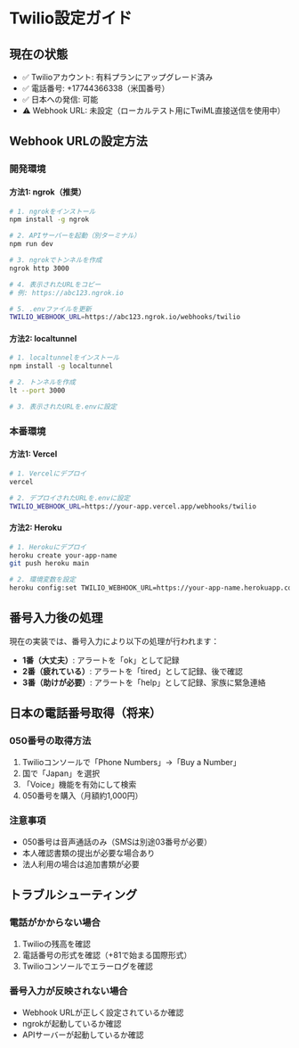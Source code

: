 # Twilio設定ガイド

## 現在の状態
- ✅ Twilioアカウント: 有料プランにアップグレード済み
- ✅ 電話番号: +17744366338（米国番号）
- ✅ 日本への発信: 可能
- ⚠️ Webhook URL: 未設定（ローカルテスト用にTwiML直接送信を使用中）

## Webhook URLの設定方法

### 開発環境

#### 方法1: ngrok（推奨）
```bash
# 1. ngrokをインストール
npm install -g ngrok

# 2. APIサーバーを起動（別ターミナル）
npm run dev

# 3. ngrokでトンネルを作成
ngrok http 3000

# 4. 表示されたURLをコピー
# 例: https://abc123.ngrok.io

# 5. .envファイルを更新
TWILIO_WEBHOOK_URL=https://abc123.ngrok.io/webhooks/twilio
```

#### 方法2: localtunnel
```bash
# 1. localtunnelをインストール
npm install -g localtunnel

# 2. トンネルを作成
lt --port 3000

# 3. 表示されたURLを.envに設定
```

### 本番環境

#### 方法1: Vercel
```bash
# 1. Vercelにデプロイ
vercel

# 2. デプロイされたURLを.envに設定
TWILIO_WEBHOOK_URL=https://your-app.vercel.app/webhooks/twilio
```

#### 方法2: Heroku
```bash
# 1. Herokuにデプロイ
heroku create your-app-name
git push heroku main

# 2. 環境変数を設定
heroku config:set TWILIO_WEBHOOK_URL=https://your-app-name.herokuapp.com/webhooks/twilio
```

## 番号入力後の処理

現在の実装では、番号入力により以下の処理が行われます：

- **1番（大丈夫）**: アラートを「ok」として記録
- **2番（疲れている）**: アラートを「tired」として記録、後で確認
- **3番（助けが必要）**: アラートを「help」として記録、家族に緊急連絡

## 日本の電話番号取得（将来）

### 050番号の取得方法
1. Twilioコンソールで「Phone Numbers」→「Buy a Number」
2. 国で「Japan」を選択
3. 「Voice」機能を有効にして検索
4. 050番号を購入（月額約1,000円）

### 注意事項
- 050番号は音声通話のみ（SMSは別途03番号が必要）
- 本人確認書類の提出が必要な場合あり
- 法人利用の場合は追加書類が必要

## トラブルシューティング

### 電話がかからない場合
1. Twilioの残高を確認
2. 電話番号の形式を確認（+81で始まる国際形式）
3. Twilioコンソールでエラーログを確認

### 番号入力が反映されない場合
- Webhook URLが正しく設定されているか確認
- ngrokが起動しているか確認
- APIサーバーが起動しているか確認